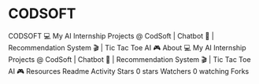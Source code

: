 # CODSOFT
CODSOFT 💻 My AI Internship Projects @ CodSoft | Chatbot 🤖 | Recommendation System 🎬 | Tic Tac Toe AI 🎮  About 💻 My AI Internship Projects @ CodSoft | Chatbot 🤖 | Recommendation System 🎬 | Tic Tac Toe AI 🎮  Resources  Readme  Activity Stars  0 stars Watchers  0 watching Forks  
